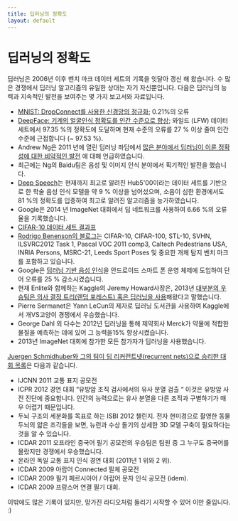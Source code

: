```yaml
---
title: 딥러닝의 정확도
layout: default
---
```


# 딥러닝의 정확도

딥러닝은 2006년 이후 벤치 마크 데이터 세트의 기록을 잇달아 갱신 해 왔습니다. 수 많은 경쟁에서 딥러닝 알고리즘의 유일한 상대는 자기 자신뿐입니다. 다음은 딥러닝의 능력과 지속적인 발전을 보여주는 몇 가지 보고서와 자료입니다.

* [MNIST: DropConnect를 사용한 신경망의 정규화](http://cs.nyu.edu/~wanli/dropc/); 0.21%의 오류
* [DeepFace: 기계의 얼굴인식 정확도를 인간 수준으로 향상](http://www.cs.toronto.edu/~ranzato/publications/taigman_cvpr14.pdf); 와일드 (LFW) 데이터 세트에서 97.35 %의 정확도에 도달하며 현재 수준의 오류를 27 % 이상 줄여 인간 수준에 근접합니다 (~ 97.53 %).
* Andrew Ng은 2011 년에 열린 딥러닝 좌담에서 [많은 분야에서 딥러닝이 이룬 정확성에 대한 비약적인 발전](https://www.youtube.com/watch?v=ZmNOAtZIgIk) 에 대해 언급하였습니다.
* 최근에는 Ng의 Baidu팀은 음성 및 이미지 인식 분야에서 획기적인 발전을 했습니다.
* [Deep Speech](https://gigaom.com/2014/12/18/baidu-claims-deep-learning-breakthrough-with-deep-speech/)는 현재까지 최고로 알려진 Hub5'00이라는 데이터 세트를 기반으로 한 학술 음성 인식 모델을 약 9 % 이상을 넘어섰으며, 소음이 심한 환경에서도 81 %의 정확도를 입증하여 최고로 알려진 알고리즘을 능가하였습니다.
* Google은 2014 년 ImageNet 대회에서 딥 네트워크를 사용하여 6.66 %의 오류율을 기록했습니다.
* [CIFAR-10 데이터 세트 결과표](http://zybler.blogspot.de/2011/02/table-of-results-for-cifar-10-dataset.html)
* [Rodrigo Benenson의 블로그](https://rodrigob.github.io/are_we_there_yet/build/#datasets)는 CIFAR-10, CIFAR-100, STL-10, SVHN, ILSVRC2012 Task 1, Pascal VOC 2011 comp3, Caltech Pedestrians USA, INRIA Persons, MSRC-21, Leeds Sport Poses 및 중요한 개체 탐지 벤치 마크를 포함하고 있습니다.
* Google은 [딥러닝 기반 음성 인식](http://www.nature.com/news/computer-science-the-learning-machines-1.14481)을	안드로이드 스마트 폰 운영 체제에 도입하여 단어 오류를 25 % 감소시켰습니다.
* 현재 Enlite와 함께하는 Kaggle의 Jeremy Howard사장은, 2013년 [대부분의 우승팀은 의사 결정 트리(렌덤 포레스트) 혹은 딥러닝을 사용](http://www.kdnuggets.com/2013/08/top-tweets-aug12-13.html)해왔다고 말했습니다.
* Pierre Sermanet은 Yann LeCun의 제자로 딥러닝 도서관을 사용하여 Kaggle에서 개VS고양이 경쟁에서 우승했습니다.
* George Dahl 외 다수는 2012년 딥러닝을 통해 제약회사 Merck가 약물에 적합한 물질을 예측하는 데에 있어 그 능력을15% 향상시켰습니다.
* 2013년 ImageNet 대회에 참가한 모든 참가자가 딥러닝을 사용했습니다.


[Juergen Schmidhuber와 그의 팀이 딥 리커런트넷(recurrent nets)으로 승리한 대회 목록](http://www.kurzweilai.net/how-bio-inspired-deep-learning-keeps-winning-competitions)은 다음과 같습니다.

* IJCNN 2011 교통 표지 공모전
* ICPR 2012 경연 대회 “유방암 조직 검사에서의 유사 분열 검출 “
이것은 유방암 사전 진단에 중요합니다. 인간의 능력으로는 유사 분열을 다른 조직과 구별하기가 매우 어렵기 때문입니다.
* 두뇌 구조의 세분화를 목표로 하는 ISBI 2012 챌린지. 전자 현미경으로 촬영한 동물 두뇌의 얇은 조각들을 보면, 뉴런과 수상 돌기의 상세한 3D 모델 구축이 필요하다는 것을 알 수 있습니다.
* ICDAR 2011 오프라인 중국어 필기 공모전의 우승팀은 팀원 중 그 누구도 중국어를 몰랐지만 경쟁에서 우승했습니다.
* 온라인 독일 교통 표지 인식 경연 대회 (2011년 1 위와 2 위).
* ICDAR 2009 아랍어 Connected 필체 공모전
* ICDAR 2009 필기 페르시아어 / 아랍어 문자 인식 공모전 (idem).
* ICDAR 2009 프랑스어 연결 필기 대회.


이밖에도 많은 기록이 있지만, 망가진 라디오처럼 들리기 시작할 수 있어 이만 줄입니다. :)
